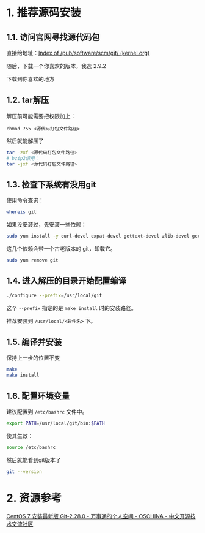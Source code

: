 # 1. 推荐源码安装

## 1.1. 访问官网寻找源代码包

直接给地址：[Index of /pub/software/scm/git/ (kernel.org)](https://mirrors.edge.kernel.org/pub/software/scm/git/)

随后，下载一个你喜欢的版本，我选 2.9.2

下载到你喜欢的地方

## 1.2. tar解压

解压前可能需要把权限加上：

```
chmod 755 <源代码打包文件路径>
```

然后就能解压了

``` BASH
tar -zxf <源代码打包文件路径>
# bzip2请用：
tar -jxf <源代码打包文件路径>
```

## 1.3. 检查下系统有没用git

使用命令查询：

``` BASH
whereis git
```

如果没安装过，先安装一些依赖：

``` BASH
sudo yum install -y curl-devel expat-devel gettext-devel zlib-devel gcc perl-ExtUtils-MakeMaker
```

这几个依赖会带一个古老版本的 git，卸载它。

``` BASH
sudo yum remove git
```

## 1.4. 进入解压的目录开始配置编译

``` BASH
./configure --prefix=/usr/local/git
```

这个 `--prefix` 指定的是 `make install` 时的安装路径。

推荐安装到 `/usr/local/<软件名>` 下。

## 1.5. 编译并安装

保持上一步的位置不变

``` BASH
make
make install
```

## 1.6. 配置环境变量

建议配置到 `/etc/bashrc` 文件中。

``` BASH
export PATH=/usr/local/git/bin:$PATH
```

使其生效：

``` bash
source /etc/bashrc
```

然后就能看到git版本了

``` BASH
git --version
```

# 2. 资源参考

[CentOS 7 安装最新版 Git-2.28.0 - 万事通的个人空间 - OSCHINA - 中文开源技术交流社区](https://my.oschina.net/sh021/blog/4459368)